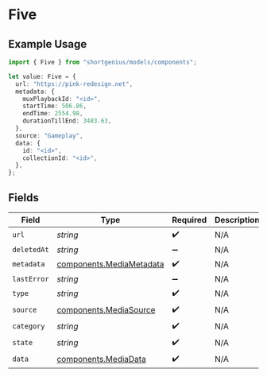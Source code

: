 # Five

## Example Usage

```typescript
import { Five } from "shortgenius/models/components";

let value: Five = {
  url: "https://pink-redesign.net",
  metadata: {
    muxPlaybackId: "<id>",
    startTime: 506.86,
    endTime: 2554.98,
    durationTillEnd: 3483.63,
  },
  source: "Gameplay",
  data: {
    id: "<id>",
    collectionId: "<id>",
  },
};
```

## Fields

| Field                                                                | Type                                                                 | Required                                                             | Description                                                          |
| -------------------------------------------------------------------- | -------------------------------------------------------------------- | -------------------------------------------------------------------- | -------------------------------------------------------------------- |
| `url`                                                                | *string*                                                             | :heavy_check_mark:                                                   | N/A                                                                  |
| `deletedAt`                                                          | *string*                                                             | :heavy_minus_sign:                                                   | N/A                                                                  |
| `metadata`                                                           | [components.MediaMetadata](../../models/components/mediametadata.md) | :heavy_check_mark:                                                   | N/A                                                                  |
| `lastError`                                                          | *string*                                                             | :heavy_minus_sign:                                                   | N/A                                                                  |
| `type`                                                               | *string*                                                             | :heavy_check_mark:                                                   | N/A                                                                  |
| `source`                                                             | [components.MediaSource](../../models/components/mediasource.md)     | :heavy_check_mark:                                                   | N/A                                                                  |
| `category`                                                           | *string*                                                             | :heavy_check_mark:                                                   | N/A                                                                  |
| `state`                                                              | *string*                                                             | :heavy_check_mark:                                                   | N/A                                                                  |
| `data`                                                               | [components.MediaData](../../models/components/mediadata.md)         | :heavy_check_mark:                                                   | N/A                                                                  |